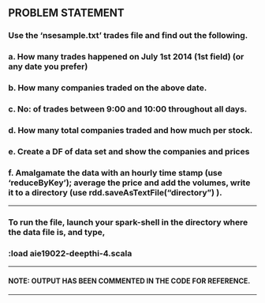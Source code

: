 ## PROBLEM STATEMENT

### Use the ‘nsesample.txt’ trades file and find out the following.
### a. How many trades happened on July 1st 2014 (1st field) (or any date you prefer)
### b. How many companies traded on the above date.
### c. No: of trades between 9:00 and 10:00 throughout all days.
### d. How many total companies traded and how much per stock.
### e. Create a DF of data set and show the companies and prices
### f. Amalgamate the data with an hourly time stamp (use ‘reduceByKey’); average the price and add the volumes, write it to a directory (use rdd.saveAsTextFile(“directory”) ).
***
### To run the file, launch your spark-shell in the directory where the data file is, and type,
### :load aie19022-deepthi-4.scala
***
#### NOTE: OUTPUT HAS BEEN COMMENTED IN THE CODE FOR REFERENCE.
***
